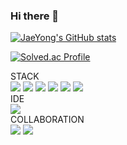 ### Hi there 👋

[![JaeYong's GitHub stats](https://github-readme-stats.vercel.app/api?username=JaeYong0107)](https://github.com/anuraghazra/github-readme-stats)

[![Solved.ac Profile](http://mazassumnida.wtf/api/v2/generate_badge?boj=dwd07)](https://solved.ac/dwd07/)

STACK</br>
<img src="https://img.shields.io/badge/HTML5-%23E34F26?style=flat-square&logo=HTML5&logoColor=white">
<img src="https://img.shields.io/badge/CSS3-%231572B6?style=flat-square&logo=CSS3&logoColor=white">
<img src="https://img.shields.io/badge/JAVASCRIPT-%23F7DF1E?style=flat-square&logo=JAVASCRIPT&logoColor=white">
<img src="https://img.shields.io/badge/TYPESCRIPT-%233178C6?style=flat-square&logo=TYPESCRIPT&logoColor=white">
<img src="https://img.shields.io/badge/REACT-%2361DAFB?style=flat-square&logo=REACT&logoColor=white">
<img src="https://img.shields.io/badge/REDUX-%23764ABC?style=flat-square&logo=REDUX&logoColor=white"></br>
IDE</br>
<img src="https://img.shields.io/badge/VISUAL STUDIO CODE-%23007ACC?style=flat-square&logo=VISUAL STUDIO CODE&logoColor=white"></br>
COLLABORATION</br>
<img src="https://img.shields.io/badge/GIT-%23F05032?style=flat-square&logo=GIT&logoColor=white">
<img src="https://img.shields.io/badge/JIRA-%230052CC?style=flat-square&logo=JIRA&logoColor=white">
